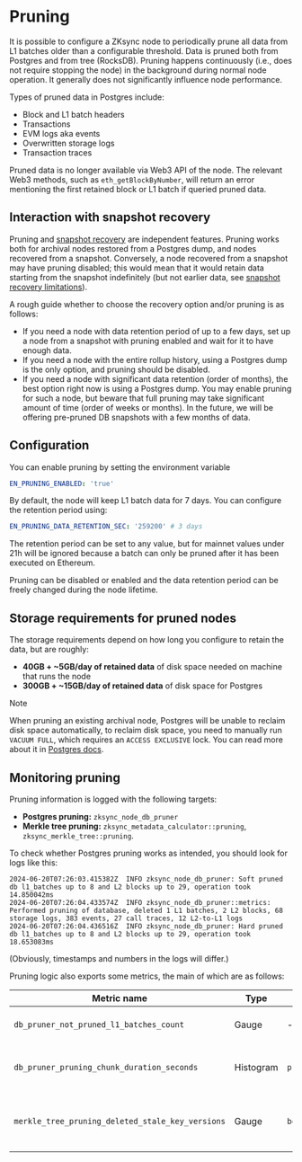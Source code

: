 # Pruning

It is possible to configure a ZKsync node to periodically prune all data from L1 batches older than a configurable
threshold. Data is pruned both from Postgres and from tree (RocksDB). Pruning happens continuously (i.e., does not
require stopping the node) in the background during normal node operation. It generally does not significantly influence
node performance.

Types of pruned data in Postgres include:

- Block and L1 batch headers
- Transactions
- EVM logs aka events
- Overwritten storage logs
- Transaction traces

Pruned data is no longer available via Web3 API of the node. The relevant Web3 methods, such as `eth_getBlockByNumber`,
will return an error mentioning the first retained block or L1 batch if queried pruned data.

## Interaction with snapshot recovery

Pruning and [snapshot recovery](07_snapshots_recovery.md) are independent features. Pruning works both for archival
nodes restored from a Postgres dump, and nodes recovered from a snapshot. Conversely, a node recovered from a snapshot
may have pruning disabled; this would mean that it would retain data starting from the snapshot indefinitely (but not
earlier data, see [snapshot recovery limitations](07_snapshots_recovery.md#current-limitations)).

A rough guide whether to choose the recovery option and/or pruning is as follows:

- If you need a node with data retention period of up to a few days, set up a node from a snapshot with pruning enabled
  and wait for it to have enough data.
- If you need a node with the entire rollup history, using a Postgres dump is the only option, and pruning should be
  disabled.
- If you need a node with significant data retention (order of months), the best option right now is using a Postgres
  dump. You may enable pruning for such a node, but beware that full pruning may take significant amount of time (order
  of weeks or months). In the future, we will be offering pre-pruned DB snapshots with a few months of data.

## Configuration

You can enable pruning by setting the environment variable

```yaml
EN_PRUNING_ENABLED: 'true'
```

By default, the node will keep L1 batch data for 7 days. You can configure the retention period using:

```yaml
EN_PRUNING_DATA_RETENTION_SEC: '259200' # 3 days
```

The retention period can be set to any value, but for mainnet values under 21h will be ignored because a batch can only
be pruned after it has been executed on Ethereum.

Pruning can be disabled or enabled and the data retention period can be freely changed during the node lifetime.

## Storage requirements for pruned nodes

The storage requirements depend on how long you configure to retain the data, but are roughly:

- **40GB + ~5GB/day of retained data** of disk space needed on machine that runs the node
- **300GB + ~15GB/day of retained data** of disk space for Postgres

> [!NOTE]
>
> When pruning an existing archival node, Postgres will be unable to reclaim disk space automatically, to reclaim disk
> space, you need to manually run `VACUUM FULL`, which requires an `ACCESS EXCLUSIVE` lock. You can read more about it
> in [Postgres docs](https://www.postgresql.org/docs/current/sql-vacuum.html).

## Monitoring pruning

Pruning information is logged with the following targets:

- **Postgres pruning:** `zksync_node_db_pruner`
- **Merkle tree pruning:** `zksync_metadata_calculator::pruning`, `zksync_merkle_tree::pruning`.

To check whether Postgres pruning works as intended, you should look for logs like this:

```text
2024-06-20T07:26:03.415382Z  INFO zksync_node_db_pruner: Soft pruned db l1_batches up to 8 and L2 blocks up to 29, operation took 14.850042ms
2024-06-20T07:26:04.433574Z  INFO zksync_node_db_pruner::metrics: Performed pruning of database, deleted 1 L1 batches, 2 L2 blocks, 68 storage logs, 383 events, 27 call traces, 12 L2-to-L1 logs
2024-06-20T07:26:04.436516Z  INFO zksync_node_db_pruner: Hard pruned db l1_batches up to 8 and L2 blocks up to 29, operation took 18.653083ms
```

(Obviously, timestamps and numbers in the logs will differ.)

Pruning logic also exports some metrics, the main of which are as follows:

| Metric name                                      | Type      | Labels       | Description                                         |
| ------------------------------------------------ | --------- | ------------ | --------------------------------------------------- |
| `db_pruner_not_pruned_l1_batches_count`          | Gauge     | -            | Number of retained L1 batches                       |
| `db_pruner_pruning_chunk_duration_seconds`       | Histogram | `prune_type` | Latency of a single pruning iteration               |
| `merkle_tree_pruning_deleted_stale_key_versions` | Gauge     | `bound`      | Versions (= L1 batches) pruned from the Merkle tree |
